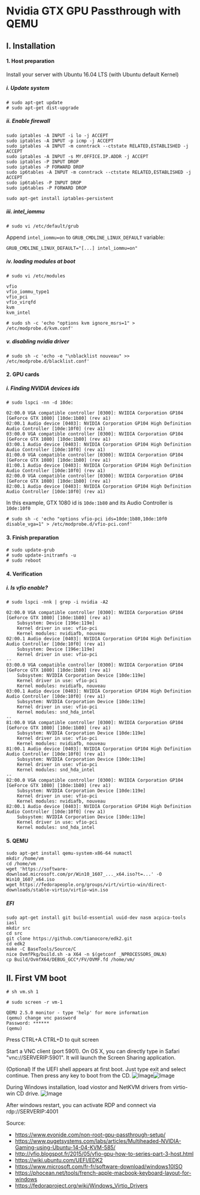 # Nvidia GTX GPU Passthrough with QEMU

## I. Installation

#### 1. Host preparation

Install your server with Ubuntu 16.04 LTS (with Ubuntu default Kernel)


##### i. Update system
```
# sudo apt-get update
# sudo apt-get dist-upgrade
```

##### ii. Enable firewall
```
sudo iptables -A INPUT -i lo -j ACCEPT
sudo iptables -A INPUT -p icmp -j ACCEPT
sudo iptables -A INPUT -m conntrack --ctstate RELATED,ESTABLISHED -j ACCEPT
sudo iptables -A INPUT -s MY.OFFICE.IP.ADDR -j ACCEPT
sudo iptables -P INPUT DROP
sudo iptables -P FORWARD DROP
sudo ip6tables -A INPUT -m conntrack --ctstate RELATED,ESTABLISHED -j ACCEPT
sudo ip6tables -P INPUT DROP
sudo ip6tables -P FORWARD DROP

sudo apt-get install iptables-persistent
```

##### iii. intel_iommu
`# sudo vi /etc/default/grub`

Append `intel_iommu=on` to `GRUB_CMDLINE_LINUX_DEFAULT` variable:

`GRUB_CMDLINE_LINUX_DEFAULT="[...] intel_iommu=on"`

##### iv. loading modules at boot
`# sudo vi /etc/modules`
```
vfio
vfio_iommu_type1
vfio_pci
vfio_virqfd
kvm
kvm_intel
```

`# sudo sh -c 'echo "options kvm ignore_msrs=1" > /etc/modprobe.d/kvm.conf'`


##### v. disabling nvidia driver
`# sudo sh -c 'echo -e "\nblacklist nouveau" >> /etc/modprobe.d/blacklist.conf'`


#### 2. GPU cards

##### i. Finding NVIDIA devices ids
`# sudo lspci -nn -d 10de:`

```
02:00.0 VGA compatible controller [0300]: NVIDIA Corporation GP104 [GeForce GTX 1080] [10de:1b80] (rev a1)
02:00.1 Audio device [0403]: NVIDIA Corporation GP104 High Definition Audio Controller [10de:10f0] (rev a1)
03:00.0 VGA compatible controller [0300]: NVIDIA Corporation GP104 [GeForce GTX 1080] [10de:1b80] (rev a1)
03:00.1 Audio device [0403]: NVIDIA Corporation GP104 High Definition Audio Controller [10de:10f0] (rev a1)
81:00.0 VGA compatible controller [0300]: NVIDIA Corporation GP104 [GeForce GTX 1080] [10de:1b80] (rev a1)
81:00.1 Audio device [0403]: NVIDIA Corporation GP104 High Definition Audio Controller [10de:10f0] (rev a1)
82:00.0 VGA compatible controller [0300]: NVIDIA Corporation GP104 [GeForce GTX 1080] [10de:1b80] (rev a1)
82:00.1 Audio device [0403]: NVIDIA Corporation GP104 High Definition Audio Controller [10de:10f0] (rev a1)
```
In this example, GTX 1080 id is `10de:1b80` and its Audio Controller is `10de:10f0`

`# sudo sh -c 'echo "options vfio-pci ids=10de:1b80,10de:10f0 disable_vga=1" > /etc/modprobe.d/vfio-pci.conf'`


#### 3. Finish preparation

```
# sudo update-grub
# sudo update-initramfs -u
# sudo reboot
```


#### 4. Verification


##### i. Is vfio enable?

`# sudo lspci -nnk | grep -i nvidia -A2`
```
02:00.0 VGA compatible controller [0300]: NVIDIA Corporation GP104 [GeForce GTX 1080] [10de:1b80] (rev a1)
	Subsystem: Device [196e:119e]
	Kernel driver in use: vfio-pci
	Kernel modules: nvidiafb, nouveau
02:00.1 Audio device [0403]: NVIDIA Corporation GP104 High Definition Audio Controller [10de:10f0] (rev a1)
	Subsystem: Device [196e:119e]
	Kernel driver in use: vfio-pci
--
03:00.0 VGA compatible controller [0300]: NVIDIA Corporation GP104 [GeForce GTX 1080] [10de:1b80] (rev a1)
	Subsystem: NVIDIA Corporation Device [10de:119e]
	Kernel driver in use: vfio-pci
	Kernel modules: nvidiafb, nouveau
03:00.1 Audio device [0403]: NVIDIA Corporation GP104 High Definition Audio Controller [10de:10f0] (rev a1)
	Subsystem: NVIDIA Corporation Device [10de:119e]
	Kernel driver in use: vfio-pci
	Kernel modules: snd_hda_intel
--
81:00.0 VGA compatible controller [0300]: NVIDIA Corporation GP104 [GeForce GTX 1080] [10de:1b80] (rev a1)
	Subsystem: NVIDIA Corporation Device [10de:119e]
	Kernel driver in use: vfio-pci
	Kernel modules: nvidiafb, nouveau
81:00.1 Audio device [0403]: NVIDIA Corporation GP104 High Definition Audio Controller [10de:10f0] (rev a1)
	Subsystem: NVIDIA Corporation Device [10de:119e]
	Kernel driver in use: vfio-pci
	Kernel modules: snd_hda_intel
--
82:00.0 VGA compatible controller [0300]: NVIDIA Corporation GP104 [GeForce GTX 1080] [10de:1b80] (rev a1)
	Subsystem: NVIDIA Corporation Device [10de:119e]
	Kernel driver in use: vfio-pci
	Kernel modules: nvidiafb, nouveau
82:00.1 Audio device [0403]: NVIDIA Corporation GP104 High Definition Audio Controller [10de:10f0] (rev a1)
	Subsystem: NVIDIA Corporation Device [10de:119e]
	Kernel driver in use: vfio-pci
	Kernel modules: snd_hda_intel
```


#### 5. QEMU

```
sudo apt-get install qemu-system-x86-64 numactl
mkdir /home/vm
cd /home/vm
wget 'https://software-download.microsoft.com/pr/Win10_1607_..._x64.iso?t=...' -O Win10_1607_x64.iso
wget https://fedorapeople.org/groups/virt/virtio-win/direct-downloads/stable-virtio/virtio-win.iso
```

##### EFI
```
sudo apt-get install git build-essential uuid-dev nasm acpica-tools iasl
mkdir src
cd src
git clone https://github.com/tianocore/edk2.git
cd edk2
make -C BaseTools/Source/C
nice OvmfPkg/build.sh -a X64 -n $(getconf _NPROCESSORS_ONLN)
cp Build/OvmfX64/DEBUG_GCC*/FV/OVMF.fd /home/vm/
```



## II. First VM boot

`# sh vm.sh 1`

`# sudo screen -r vm-1`
```
QEMU 2.5.0 monitor - type 'help' for more information
(qemu) change vnc password
Password: ******
(qemu)
```
Press CTRL+A CTRL+D to quit screen

Start a VNC client (port 5901). On OS X, you can directly type in Safari "vnc://SERVERIP:5901". It will launch the Screen Sharing application.

(Optional) If the UEFI shell appears at first boot. Just type exit and select continue.
Then press any key to boot from the CD.
![Image](doc/uefi_shell.png?raw=true)![Image](doc/qemu_boot.png?raw=true)

During Windows installation, load viostor and NetKVM drivers from virtio-win CD drive.
![Image](doc/wininst_virtio.png?raw=true)

After windows restart, you can activate RDP and connect via rdp://SERVERIP:4001







Source:
- https://www.evonide.com/non-root-gpu-passthrough-setup/
- https://www.pugetsystems.com/labs/articles/Multiheaded-NVIDIA-Gaming-using-Ubuntu-14-04-KVM-585/
- http://vfio.blogspot.fr/2015/05/vfio-gpu-how-to-series-part-3-host.html
- https://wiki.ubuntu.com/UEFI/EDK2
- https://www.microsoft.com/fr-fr/software-download/windows10ISO
- https://phocean.net/tools/french-apple-macbook-keyboard-layout-for-windows
- https://fedoraproject.org/wiki/Windows_Virtio_Drivers
